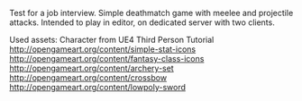 Test for a job interview. Simple deathmatch game with meelee and projectile attacks. Intended to play in editor, on dedicated server with two clients.

Used assets:
Character from UE4 Third Person Tutorial
http://opengameart.org/content/simple-stat-icons
http://opengameart.org/content/fantasy-class-icons
http://opengameart.org/content/archery-set
http://opengameart.org/content/crossbow
http://opengameart.org/content/lowpoly-sword
